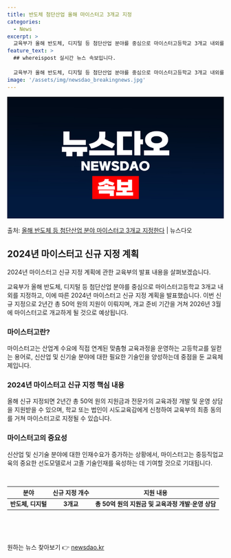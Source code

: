 ```yaml
---
title: 반도체 첨단산업 올해 마이스터고 3개교 지정
categories:
  - News
excerpt: >
  교육부가 올해 반도체, 디지털 등 첨단산업 분야를 중심으로 마이스터고등학교 3개교 내외를 지정한다. 교육부는…
feature_text: >
  ## whereispost 실시간 뉴스 속보입니다.

  교육부가 올해 반도체, 디지털 등 첨단산업 분야를 중심으로 마이스터고등학교 3개교 내외를 지정한다. 교육부는…
image: '/assets/img/newsdao_breakingnews.jpg'
---
```


![뉴스다오 속보](/assets/img/newsdao_breakingnews.jpg)

<p>출처: <a href="https://newsdao.kr/3621" rel="dofollow">올해 반도체 등 첨단산업 분야 마이스터고 3개교 지정한다</a> | 뉴스다오</p>

<h2 data-ke-size="size26">2024년 마이스터고 신규 지정 계획</h2>

2024년 마이스터고 신규 지정 계획에 관한 교육부의 발표 내용을 살펴보겠습니다.

<p data-ke-size="size16">교육부가 올해 반도체, 디지털 등 첨단산업 분야를 중심으로 마이스터고등학교 3개교 내외를 지정하고, 이에 따른 2024년 마이스터고 신규 지정 계획을 발표했습니다. 이번 신규 지정으로 2년간 총 50억 원의 지원이 이뤄지며, 개교 준비 기간을 거쳐 2026년 3월에 마이스터고로 개교하게 될 것으로 예상됩니다.</p>

<h3>마이스터고란?</h3>

<p data-ke-size="size16">마이스터고는 산업계 수요에 직접 연계된 맞춤형 교육과정을 운영하는 고등학교를 일컫는 용어로, 신산업 및 신기술 분야에 대한 필요한 기술인을 양성하는데 중점을 둔 교육체제입니다.</p>

<h3>2024년 마이스터고 신규 지정 핵심 내용</h3>

<p data-ke-size="size16">올해 신규 지정되면 2년간 총 50억 원의 지원금과 전문가의 교육과정 개발 및 운영 상담을 지원받을 수 있으며, 학교 또는 법인이 시도교육감에게 신청하여 교육부의 최종 동의를 거쳐 마이스터고로 지정될 수 있습니다.</p>

<h3>마이스터고의 중요성</h3>

<p data-ke-size="size16">신산업 및 신기술 분야에 대한 인재수요가 증가하는 상황에서, 마이스터고는 중등직업교육의 중요한 선도모델로서 고졸 기술인재를 육성하는 데 기여할 것으로 기대됩니다.</p>

<p data-ke-size="size16">&nbsp;</p>
<table>
<thead>
<tr>
<th style="text-align: center;">분야</th>
<th style="text-align: center;">신규 지정 개수</th>
<th style="text-align: center;">지원 내용</th>
</tr>
</thead>
<tbody>
<tr>
<td style="text-align: center;"><b>반도체, 디지털</b></td>
<td style="text-align: center;"><b>3개교</b></td>
<td style="text-align: center;"><b>총 50억 원의 지원금 및 교육과정 개발·운영 상담</b></td>
</tr>
</tbody>
</table>
<p data-ke-size="size16">&nbsp;</p>
<p data-ke-size="size16">&nbsp;</p> 

원하는 뉴스 찾아보기 👉 <a href="https://newsdao.kr" rel="dofollow">newsdao.kr</a>


